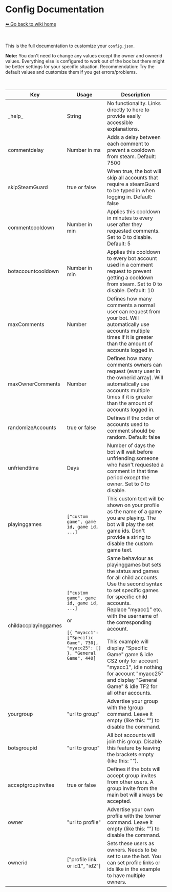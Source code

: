 # Config Documentation
[⬅️ Go back to wiki home](./#readme)

&nbsp;

This is the full documentation to customize your `config.json`.  
  
**Note:** You don't need to change any values except the owner and ownerid values. Everything else is configured to work out of the box but there might be better settings for your specific situation. Recommendation: Try the default values and customize them if you get errors/problems.  

&nbsp; 
  
| Key           | Usage            | Description  |
| ------------- | ---------------- | ------------ |
| \_help\_ | String | No functionality. Links directly to here to provide easily accessible explanations. |
| commentdelay  | Number in ms | Adds a delay between each comment to prevent a cooldown from steam. Default: 7500
| skipSteamGuard | true or false | When true, the bot will skip all accounts that require a steamGuard to be typed in when logging in. Default: false |
| commentcooldown | Number in min | Applies this cooldown in minutes to every user after they requested comments. Set to 0 to disable. Default: 5
| botaccountcooldown | Number in min | Applies this cooldown to every bot account used in a comment request to prevent getting a cooldown from steam. Set to 0 to disable. Default: 10 |
| maxComments | Number | Defines how many comments a normal user can request from your bot. Will automatically use accounts multiple times if it is greater than the amount of accounts logged in. |
| maxOwnerComments | Number | Defines how many comments owners can request (every user in the ownerid array). Will automatically use accounts multiple times if it is greater than the amount of accounts logged in. |
| randomizeAccounts | true or false | Defines if the order of accounts used to comment should be random. Default: false |
| unfriendtime | Days | Number of days the bot will wait before unfriending someone who hasn't requested a comment in that time period except the owner. Set to 0 to disable. |
| playinggames | `["custom game", game id, game id, ...]` | This custom text will be shown on your profile as the name of a game you are playing. The bot will play the set game ids. Don't provide a string to disable the custom game text. |
| childaccplayinggames | `["custom game", game id, game id, ...]` <br><br> or <br><br> `[{ "myacc1": ["Specific Game", 730], "myacc25": [] }, "General Game", 440]` | Same behaviour as playinggames but sets the status and games for all child accounts.<br>Use the second syntax to set specific games for specific child accounts.<br>Replace "myacc1" etc. with the username of the corresponding account.<br><br>This example will display "Specific Game" game & idle CS2 only for account "myacc1", idle nothing for account "myacc25" and display "General Game" & idle TF2 for all other accounts. |
| yourgroup | "url to group" | Advertise your group with the !group command. Leave it empty (like this: "") to disable the command. |
| botsgroupid | "url to group" | All bot accounts will join this group. Disable this feature by leaving the brackets empty (like this: ""). |
| acceptgroupinvites | true or false | Defines if the bots will accept group invites from other users. A group invite from the main bot will always be accepted. |
| owner | "url to profile" | Advertise your own profile with the !owner command. Leave it empty (like this: "") to disable the command. |
| ownerid | ["profile link or id1", "id2"] | Sets these users as owners. Needs to be set to use the bot. You can set profile links or ids like in the example to have multiple owners. |